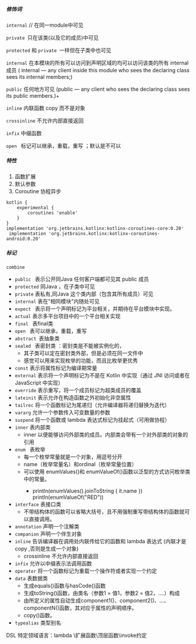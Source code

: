##### 修饰词 

`internal` // 在同一module中可见

`private `只在该类(以及它的成员)中可见

`protected` 和 `private `一样但在子类中也可见

`internal` 在本模块的所有可以访问到声明区域的均可以访问该类的所有 internal 成员 ( internal — any client inside this module who sees the declaring class sees its internal members;)

`public` 任何地方可见 (public — any client who sees the declaring class sees its public members.)+

`inline` 内联函数 copy 而不是对象

`crossinline`  不允许内部直接返回

`infix` 中缀函数

`open `  标记可以继承，重载，重写 ；默认是不可以

##### 特性
1. 函数扩展 
2. 默认参数
3. Coroutine 协程异步 
```  
kotlin {
    experimental {
        coroutines 'enable'
    }
}
implementation 'org.jetbrains.kotlinx:kotlinx-coroutines-core:0.20'
 implementation 'org.jetbrains.kotlinx:kotlinx-coroutines-android:0.20'
 ```
 
##### 标记
`combine ` 

- `public ` 表示公开同Java 任何客户端都可见其 public 成员
- `protected` 同Java ，在子类中可见
- `private`  表私有,同Java 这个类内部（包含其所有成员）可见
- `internal` 表在"相同模块"内随处可见
- `expect ` 表示将一个声明标记为平台相关，并期待在平台模块中实现。
- `actual` 表示多平台项目中的一个平台相关实现
- `final ` 表final类
- `open `  表可以继承，重载，重写
- `abstract `表抽象类
- `sealed ` 表密封类 ：密封类是不能被实例化的，
    - 其子类可以定在密封类外部，但是必须在同一文件中 
    - 感觉可以用来实现枚举的功能，而且比枚举更优秀
- `const` 表示将属性标记为编译期常量
- `external`  表示将一个声明标记为不是在 Kotlin 中实现（通过 JNI 访问或者在 JavaScript 中实现）
- `override` 表示重写，将一个成员标记为超类成员的覆盖
- `lateinit` 表示允许在构造函数之外初始化非空属性
- `tailrec` 将一个函数标记为尾递归（允许编译器将递归替换为迭代）
- `vararg`  允许一个参数传入可变数量的参数
- `suspend` 将一个函数或 lambda 表达式标记为挂起式（可用做协程）
- `inner` 表内部类
    -  inner 以便能够访问外部类的成员。内部类会带有一个对外部类的对象的引用
- `enum ` 表枚举
    - 每一个枚举常量就是一个对象，用逗号分开
    - name（枚举常量名）和ordinal（枚举常量位置）
    - 可以使用 enumValues<T>()和 enumValueOf<T>()函数以泛型的方式访问枚举类中的常量。
        - println(enumValues<Color>().joinToString { it.name })    println(enumValueOf<Color>("RED"))
- `interface` 表接口类
    - 不带结构体的函数可以省略大括号，且不用强制重写带结构体的函数就可以直接调用。
- `annotation` 声明一个注解类
- `companion` 声明一个伴生对象
- `inline` 告诉编译器在调用处内联传给它的函数和 lambda 表达式 (内联才是copy ,否则是生成一个对象)
  - crossinline 不允许内部直接返回
- `infix` 允许以中缀表示法调用函数
- `operator` 将一个函数标记为重载一个操作符或者实现一个约定
- `data` 表数据类
    - 生成equals()函数与hasCode()函数
    - 生成toString()函数，由类名（参数1 = 值1，参数2 = 值2，....）构成
    - 由所定义的属性自动生成component1()、component2()、...、componentN()函数，其对应于属性的声明顺序。
    - copy()函数。 
- `typealias`  类型别名


DSL 特定领域语言：lambda \扩展函数\顶层函数\invoke约定


